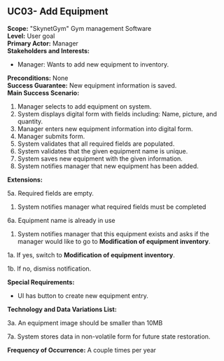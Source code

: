 UC03- Add Equipment
-------------------------------

**Scope:** "SkynetGym" Gym management Software  
**Level:** User goal  
**Primary Actor:** Manager  
**Stakeholders and Interests:**

- Manager: Wants to add new equipment to inventory.

**Preconditions:** None  
**Success Guarantee:** New equipment information is saved.  
**Main Success Scenario:**

1.	Manager selects to add equipment on system.
2.	System displays digital form with fields including: Name, picture, and quantity.
3.	Manager enters new equipment information into digital form.
4.	Manager submits form.
5.	System validates that all required fields are populated.
6.	System validates that the given equipment name is unique.
7.	System saves new equipment with the given information.
8.	System notifies manager that new equipment has been added.

**Extensions:**

5a. Required fields are empty.

1. System notifies manager what required fields must be completed

6a. Equipment name is already in use

1.	System notifies manager that this equipment exists and asks if the manager would like to go to **Modification of equipment inventory**.

 1a. If yes, switch to **Modification of equipment inventory**.
 
 1b. If no, dismiss notification.
 
**Special Requirements:**

- UI has button to create new equipment entry.

**Technology and Data Variations List:**

3a. An equipment image should be smaller than 10MB

7a. System stores data in non-volatile form for future state restoration.

**Frequency of Occurrence:** A couple times per year
